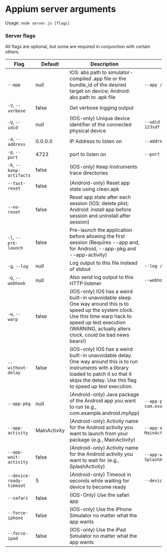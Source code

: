 Appium server arguments
==========

Usage: `node server.js [flags]`

### Server flags
All flags are optional, but some are required in conjunction with certain others.

|Flag|Default|Description|Example|
|----|-------|-----------|-------|
|`--app`|null|IOS: abs path to simulator-compiled .app file or the bundle_id of the desired target on device; Android: abs path to .apk file|`--app /abs/path/to/my.app`|
|`-V`, `--verbose`|false|Get verbose logging output||
|`-U`, `--udid`|null|(IOS-only) Unique device identifier of the connected physical device|`--udid 1adsf-sdfas-asdf-123sdf`|
|`-a`, `--address`|0.0.0.0|IP Address to listen on|`--address 0.0.0.0`|
|`-p`, `--port`|4723|port to listen on|`--port 4723`|
|`-k`, `--keep-artifacts`|false|(IOS-only) Keep Instruments trace directories||
|`--fast-reset`|false|(Android-only) Reset app state using clean.apk||
|`--no-reset`|false|Reset app state after each session (IOS: delete plist; Android: install app before session and uninstall after session)||
|`-l`, `--pre-launch`|false|Pre-launch the application before allowing the first session (Requires --app and, for Android, --app-pkg and --app-activity)||
|`-g`, `--log`|null|Log output to this file instead of stdout|`--log /path/to/appium.log`|
|`-G`, `--webhook`|null|Also send log output to this HTTP listener|`--webhook localhost:9876`|
|`-w`, `--warp`|false|(IOS-only) IOS has a weird built-in unavoidable sleep. One way around this is to speed up the system clock. Use this time warp hack to speed up test execution (WARNING, actually alters clock, could be bad news bears!)||
|`--without-delay`|false|(IOS-only) IOS has a weird built-in unavoidable delay. One way around this is to run instruments with a library loaded to patch it so that it skips the delay. Use this flag to speed up  test execution.||
|`--app-pkg`|null|(Android-only) Java package of the Android app you want to run (e.g., com.example.android.myApp)|`--app-pkg com.example.android.myApp`|
|`--app-activity`|MainActivity|(Android-only) Activity name for the Android activity you want to launch from your package (e.g., MainActivity)|`--app-activity MainActivity`|
|`--app-wait-activity`|false|(Android-only) Activity name for the Android activity you want to wait for (e.g., SplashActivity)|`--app-wait-activity SplashActivity`|
|`--device-ready-timeout`|5|(Android-only) Timeout in seconds while waiting for device to become ready|`--device-ready-timeout 5`|
|`--safari`|false|(IOS-Only) Use the safari app||
|`--force-iphone`|false|(IOS-only) Use the iPhone Simulator no matter what the app wants||
|`--force-ipad`|false|(IOS-only) Use the iPad Simulator no matter what the app wants||
